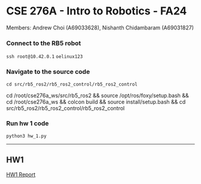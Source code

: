 # CSE 276A - Intro to Robotics - FA24
Members: Andrew Choi (A69033628), Nishanth Chidambaram (A69031827)

### Connect to the RB5 robot
``` ssh root@10.42.0.1 ```
``` oelinux123 ```

### Navigate to the source code
```cd src/rb5_ros2/rb5_ros2_control/rb5_ros2_control```

cd /root/cse276a_ws/src/rb5_ros2 && source /opt/ros/foxy/setup.bash && cd /root/cse276a_ws && colcon build && source install/setup.bash && cd src/rb5_ros2/rb5_ros2_control/rb5_ros2_control

### Run hw 1 code
```python3 hw_1.py```

---
## HW1
[HW1 Report](https://docs.google.com/document/d/1tgoSK-LGrkjnmwbC2iX3vB4yHsQcUyFOQoaKGKj4cTM/edit?tab=t.0)

